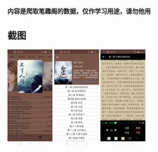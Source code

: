 **内容是爬取笔趣阁的数据，仅作学习用途，请勿他用**

## 截图

<img src="./demo/demo1.jpg" alt="demo1" width="20%" height="20%" />
<img src="./demo/demo2.jpg" alt="demo2" width="20%" height="20%" />
<img src="./demo/demo3.jpg" alt="demo3" width="20%" height="20%" />







